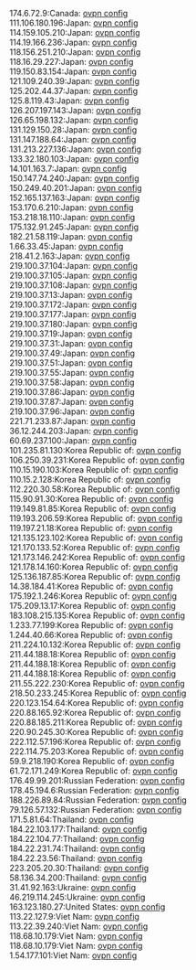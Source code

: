 174.6.72.9:Canada: [ovpn config](vpn/174_6_72_9.ovpn)  
111.106.180.196:Japan: [ovpn config](vpn/111_106_180_196.ovpn)  
114.159.105.210:Japan: [ovpn config](vpn/114_159_105_210.ovpn)  
114.19.166.236:Japan: [ovpn config](vpn/114_19_166_236.ovpn)  
118.156.251.210:Japan: [ovpn config](vpn/118_156_251_210.ovpn)  
118.16.29.227:Japan: [ovpn config](vpn/118_16_29_227.ovpn)  
119.150.83.154:Japan: [ovpn config](vpn/119_150_83_154.ovpn)  
121.109.240.39:Japan: [ovpn config](vpn/121_109_240_39.ovpn)  
125.202.44.37:Japan: [ovpn config](vpn/125_202_44_37.ovpn)  
125.8.119.43:Japan: [ovpn config](vpn/125_8_119_43.ovpn)  
126.207.197.143:Japan: [ovpn config](vpn/126_207_197_143.ovpn)  
126.65.198.132:Japan: [ovpn config](vpn/126_65_198_132.ovpn)  
131.129.150.28:Japan: [ovpn config](vpn/131_129_150_28.ovpn)  
131.147.188.64:Japan: [ovpn config](vpn/131_147_188_64.ovpn)  
131.213.227.136:Japan: [ovpn config](vpn/131_213_227_136.ovpn)  
133.32.180.103:Japan: [ovpn config](vpn/133_32_180_103.ovpn)  
14.101.163.7:Japan: [ovpn config](vpn/14_101_163_7.ovpn)  
150.147.74.240:Japan: [ovpn config](vpn/150_147_74_240.ovpn)  
150.249.40.201:Japan: [ovpn config](vpn/150_249_40_201.ovpn)  
152.165.137.163:Japan: [ovpn config](vpn/152_165_137_163.ovpn)  
153.170.6.210:Japan: [ovpn config](vpn/153_170_6_210.ovpn)  
153.218.18.110:Japan: [ovpn config](vpn/153_218_18_110.ovpn)  
175.132.91.245:Japan: [ovpn config](vpn/175_132_91_245.ovpn)  
182.21.58.119:Japan: [ovpn config](vpn/182_21_58_119.ovpn)  
1.66.33.45:Japan: [ovpn config](vpn/1_66_33_45.ovpn)  
218.41.2.163:Japan: [ovpn config](vpn/218_41_2_163.ovpn)  
219.100.37.104:Japan: [ovpn config](vpn/219_100_37_104.ovpn)  
219.100.37.105:Japan: [ovpn config](vpn/219_100_37_105.ovpn)  
219.100.37.108:Japan: [ovpn config](vpn/219_100_37_108.ovpn)  
219.100.37.13:Japan: [ovpn config](vpn/219_100_37_13.ovpn)  
219.100.37.172:Japan: [ovpn config](vpn/219_100_37_172.ovpn)  
219.100.37.177:Japan: [ovpn config](vpn/219_100_37_177.ovpn)  
219.100.37.180:Japan: [ovpn config](vpn/219_100_37_180.ovpn)  
219.100.37.19:Japan: [ovpn config](vpn/219_100_37_19.ovpn)  
219.100.37.31:Japan: [ovpn config](vpn/219_100_37_31.ovpn)  
219.100.37.49:Japan: [ovpn config](vpn/219_100_37_49.ovpn)  
219.100.37.51:Japan: [ovpn config](vpn/219_100_37_51.ovpn)  
219.100.37.55:Japan: [ovpn config](vpn/219_100_37_55.ovpn)  
219.100.37.58:Japan: [ovpn config](vpn/219_100_37_58.ovpn)  
219.100.37.86:Japan: [ovpn config](vpn/219_100_37_86.ovpn)  
219.100.37.87:Japan: [ovpn config](vpn/219_100_37_87.ovpn)  
219.100.37.96:Japan: [ovpn config](vpn/219_100_37_96.ovpn)  
221.71.233.87:Japan: [ovpn config](vpn/221_71_233_87.ovpn)  
36.12.244.203:Japan: [ovpn config](vpn/36_12_244_203.ovpn)  
60.69.237.100:Japan: [ovpn config](vpn/60_69_237_100.ovpn)  
101.235.81.130:Korea Republic of: [ovpn config](vpn/101_235_81_130.ovpn)  
106.250.39.231:Korea Republic of: [ovpn config](vpn/106_250_39_231.ovpn)  
110.15.190.103:Korea Republic of: [ovpn config](vpn/110_15_190_103.ovpn)  
110.15.2.128:Korea Republic of: [ovpn config](vpn/110_15_2_128.ovpn)  
112.220.30.58:Korea Republic of: [ovpn config](vpn/112_220_30_58.ovpn)  
115.90.91.30:Korea Republic of: [ovpn config](vpn/115_90_91_30.ovpn)  
119.149.81.85:Korea Republic of: [ovpn config](vpn/119_149_81_85.ovpn)  
119.193.206.59:Korea Republic of: [ovpn config](vpn/119_193_206_59.ovpn)  
119.197.21.18:Korea Republic of: [ovpn config](vpn/119_197_21_18.ovpn)  
121.135.123.102:Korea Republic of: [ovpn config](vpn/121_135_123_102.ovpn)  
121.170.133.52:Korea Republic of: [ovpn config](vpn/121_170_133_52.ovpn)  
121.173.146.242:Korea Republic of: [ovpn config](vpn/121_173_146_242.ovpn)  
121.178.14.160:Korea Republic of: [ovpn config](vpn/121_178_14_160.ovpn)  
125.136.187.85:Korea Republic of: [ovpn config](vpn/125_136_187_85.ovpn)  
14.38.184.41:Korea Republic of: [ovpn config](vpn/14_38_184_41.ovpn)  
175.192.1.246:Korea Republic of: [ovpn config](vpn/175_192_1_246.ovpn)  
175.209.13.17:Korea Republic of: [ovpn config](vpn/175_209_13_17.ovpn)  
183.108.215.135:Korea Republic of: [ovpn config](vpn/183_108_215_135.ovpn)  
1.233.77.199:Korea Republic of: [ovpn config](vpn/1_233_77_199.ovpn)  
1.244.40.66:Korea Republic of: [ovpn config](vpn/1_244_40_66.ovpn)  
211.224.10.132:Korea Republic of: [ovpn config](vpn/211_224_10_132.ovpn)  
211.44.188.18:Korea Republic of: [ovpn config](vpn/211_44_188_18.ovpn)  
211.44.188.18:Korea Republic of: [ovpn config](vpn/211_44_188_18.ovpn)  
211.44.188.18:Korea Republic of: [ovpn config](vpn/211_44_188_18.ovpn)  
211.55.222.230:Korea Republic of: [ovpn config](vpn/211_55_222_230.ovpn)  
218.50.233.245:Korea Republic of: [ovpn config](vpn/218_50_233_245.ovpn)  
220.123.154.64:Korea Republic of: [ovpn config](vpn/220_123_154_64.ovpn)  
220.88.165.92:Korea Republic of: [ovpn config](vpn/220_88_165_92.ovpn)  
220.88.185.211:Korea Republic of: [ovpn config](vpn/220_88_185_211.ovpn)  
220.90.245.30:Korea Republic of: [ovpn config](vpn/220_90_245_30.ovpn)  
222.112.57.196:Korea Republic of: [ovpn config](vpn/222_112_57_196.ovpn)  
222.114.75.203:Korea Republic of: [ovpn config](vpn/222_114_75_203.ovpn)  
59.9.218.190:Korea Republic of: [ovpn config](vpn/59_9_218_190.ovpn)  
61.72.171.249:Korea Republic of: [ovpn config](vpn/61_72_171_249.ovpn)  
176.49.99.201:Russian Federation: [ovpn config](vpn/176_49_99_201.ovpn)  
178.45.194.6:Russian Federation: [ovpn config](vpn/178_45_194_6.ovpn)  
188.226.89.84:Russian Federation: [ovpn config](vpn/188_226_89_84.ovpn)  
79.126.57.132:Russian Federation: [ovpn config](vpn/79_126_57_132.ovpn)  
171.5.81.64:Thailand: [ovpn config](vpn/171_5_81_64.ovpn)  
184.22.103.177:Thailand: [ovpn config](vpn/184_22_103_177.ovpn)  
184.22.104.77:Thailand: [ovpn config](vpn/184_22_104_77.ovpn)  
184.22.231.74:Thailand: [ovpn config](vpn/184_22_231_74.ovpn)  
184.22.23.56:Thailand: [ovpn config](vpn/184_22_23_56.ovpn)  
223.205.20.30:Thailand: [ovpn config](vpn/223_205_20_30.ovpn)  
58.136.34.200:Thailand: [ovpn config](vpn/58_136_34_200.ovpn)  
31.41.92.163:Ukraine: [ovpn config](vpn/31_41_92_163.ovpn)  
46.219.114.245:Ukraine: [ovpn config](vpn/46_219_114_245.ovpn)  
163.123.180.27:United States: [ovpn config](vpn/163_123_180_27.ovpn)  
113.22.127.9:Viet Nam: [ovpn config](vpn/113_22_127_9.ovpn)  
113.22.39.240:Viet Nam: [ovpn config](vpn/113_22_39_240.ovpn)  
118.68.10.179:Viet Nam: [ovpn config](vpn/118_68_10_179.ovpn)  
118.68.10.179:Viet Nam: [ovpn config](vpn/118_68_10_179.ovpn)  
1.54.177.101:Viet Nam: [ovpn config](vpn/1_54_177_101.ovpn)  
